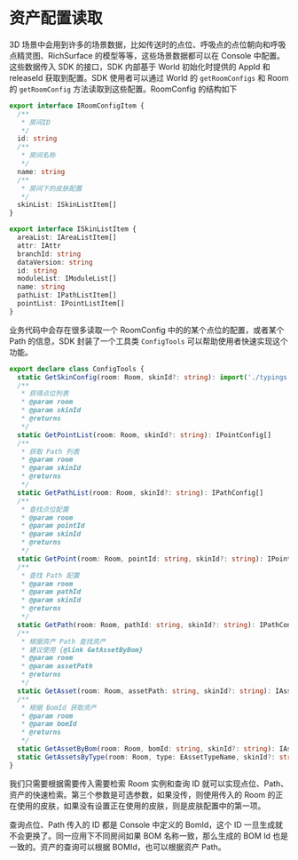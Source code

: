 # 资产配置读取

3D 场景中会用到许多的场景数据，比如传送时的点位、呼吸点的点位朝向和呼吸点精灵图、RichSurface 的模型等等，这些场景数据都可以在 Console 中配置。这些数据传入 SDK 的接口，SDK 内部基于 World 初始化时提供的 AppId 和 releaseId 获取到配置。SDK 使用者可以通过 World 的 `getRoomConfigs` 和 Room 的 `getRoomConfig` 方法读取到这些配置。RoomConfig 的结构如下

```ts
export interface IRoomConfigItem {
  /**
   * 房间ID
   */
  id: string
  /**
   * 房间名称
   */
  name: string
  /**
   * 房间下的皮肤配置
   */
  skinList: ISkinListItem[]
}

export interface ISkinListItem {
  areaList: IAreaListItem[]
  attr: IAttr
  branchId: string
  dataVersion: string
  id: string
  moduleList: IModuleList[]
  name: string
  pathList: IPathListItem[]
  pointList: IPointListItem[]
}
```

业务代码中会存在很多读取一个 RoomConfig 中的的某个点位的配置，或者某个 Path 的信息，SDK 封装了一个工具类 `ConfigTools` 可以帮助使用者快速实现这个功能。

```ts
export declare class ConfigTools {
  static GetSkinConfig(room: Room, skinId?: string): import('./typings').ISkinConfig
  /**
   * 获得点位列表
   * @param room
   * @param skinId
   * @returns
   */
  static GetPointList(room: Room, skinId?: string): IPointConfig[]
  /**
   * 获取 Path 列表
   * @param room
   * @param skinId
   * @returns
   */
  static GetPathList(room: Room, skinId?: string): IPathConfig[]
  /**
   * 查找点位配置
   * @param room
   * @param pointId
   * @param skinId
   * @returns
   */
  static GetPoint(room: Room, pointId: string, skinId?: string): IPointConfig
  /**
   * 查找 Path 配置
   * @param room
   * @param pathId
   * @param skinId
   * @returns
   */
  static GetPath(room: Room, pathId: string, skinId?: string): IPathConfig
  /**
   * 根据资产 Path 查找资产
   * 建议使用 {@link GetAssetByBom}
   * @param room
   * @param assetPath
   * @returns
   */
  static GetAsset(room: Room, assetPath: string, skinId?: string): IAssetConfig
  /**
   * 根据 BomId 获取资产
   * @param room
   * @param bomId
   * @returns
   */
  static GetAssetByBom(room: Room, bomId: string, skinId?: string): IAssetConfig
  static GetAssetsByType(room: Room, type: EAssetTypeName, skinId?: string): IAssetConfig[]
}
```

我们只需要根据需要传入需要检索 Room 实例和查询 ID 就可以实现点位、Path、资产的快速检索。第三个参数是可选参数，如果没传，则使用传入的 Room 的正在使用的皮肤，如果没有设置正在使用的皮肤，则是皮肤配置中的第一项。

查询点位、Path 传入的 ID 都是 Console 中定义的 BomId，这个 ID 一旦生成就不会更换了。同一应用下不同房间如果 BOM 名称一致，那么生成的 BOM Id 也是一致的。资产的查询可以根据 BOMId，也可以根据资产 Path。
